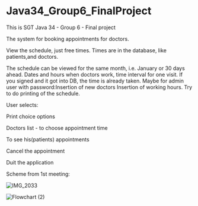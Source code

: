 
# Java34_Group6_FinalProject
This is SGT Java 34 - Group 6 - Final project

The system for booking appointments for doctors.

View the schedule, just free times. Times are in the database, like patients,and doctors.

The schedule can be viewed for the same month, i.e. January or 30 days ahead. Dates and hours when doctors work, time interval for one visit. If you signed and it got into DB, the time is already taken. Maybe for admin user with password:Insertion of new doctors
Insertion of working hours.
Try to do printing of the schedule.
 
User selects:
 
Print choice options
 
Doctors list - to choose appointment time 
 
To see his(patients) appointments
 
Cancel the appointment
 
Duit the application
 
Scheme from 1st meeting:
  
![IMG_2033](https://user-images.githubusercontent.com/122638029/214299315-96842888-2029-4ba0-a2ee-a2e4874bca25.jpg)
 
![Flowchart (2)](https://user-images.githubusercontent.com/86713452/215881623-f660683d-f05f-4eeb-8204-7c1611182063.png)

